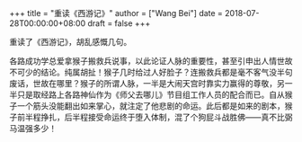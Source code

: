 +++
title = "重读《西游记》"
author = ["Wang Bei"]
date = 2018-07-28T00:00:00+08:00
draft = false
+++

重读了《西游记》，胡乱感慨几句。

各路成功学总爱拿猴子搬救兵说事，以此论证人脉的重要性，甚至引申出人情世故不可少的结论。纯属胡扯！猴子几时给过人好脸子？连搬救兵都是毫不客气没半句废话，世故在哪里？猴子的所谓人脉，一半是大闹天宫时靠实力赢得的尊敬，另一半只是取经路上各路神仙作为《师父去哪儿》节目组工作人员的配合而已。自从猴子一个筋头没能翻出如来掌心，就注定了他悲剧的命运。此后都是如来的剧本，猴子前半程挣扎，后半程接受命运终于堕入体制，混了个狗屁斗战胜佛——真不比弼马温强多少！
